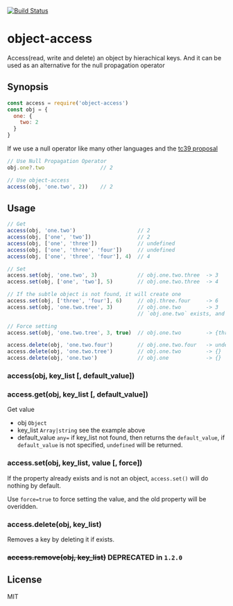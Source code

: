 [![Build Status](https://travis-ci.org/kaelzhang/node-object-access.svg?branch=master)](https://travis-ci.org/kaelzhang/node-object-access)
<!-- optional npm version
[![NPM version](https://badge.fury.io/js/object-access.svg)](http://badge.fury.io/js/object-access)
-->
<!-- optional npm downloads
[![npm module downloads per month](http://img.shields.io/npm/dm/object-access.svg)](https://www.npmjs.org/package/object-access)
-->
<!-- optional dependency status
[![Dependency Status](https://david-dm.org/kaelzhang/node-object-access.svg)](https://david-dm.org/kaelzhang/node-object-access)
-->

# object-access

Access(read, write and delete) an object by hierachical keys. And it can be used as an alternative for the null propagation operator

## Synopsis

```js
const access = require('object-access')
const obj = {
  one: {
    two: 2
  }
}
```

If we use a null operator like many other languages and the [tc39 proposal](https://docs.google.com/presentation/d/11O_wIBBbZgE1bMVRJI8kGnmC6dWCBOwutbN9SWOK0fU/view#slide=id.g1c161255c9_0_55)

```js
// Use Null Propagation Operator
obj.one?.two                  // 2

// Use object-access
access(obj, 'one.two', 2))    // 2
```

## Usage

```js
// Get
access(obj, 'one.two')                    // 2
access(obj, ['one', 'two'])               // 2
access(obj, ['one', 'three'])             // undefined
access(obj, ['one', 'three', 'four'])     // undefined
access(obj, ['one', 'three', 'four'], 4)  // 4

// Set
access.set(obj, 'one.two', 3)             // obj.one.two.three  -> 3
access.set(obj, ['one', 'two'], 5)        // obj.one.two.three  -> 4

// If the subtle object is not found, it will create one
access.set(obj, ['three', 'four'], 6)     // obj.three.four     -> 6
access.set(obj, 'one.two.tree', 3)        // obj.one.two        -> 3
                                          // `obj.one.two` exists, and is not an object, then skip

// Force setting
access.set(obj, 'one.two.tree', 3, true)  // obj.one.two        -> {three: 3}

access.delete(obj, 'one.two.four')        // obj.one.two.four   -> undefined
access.delete(obj, 'one.two.tree')        // obj.one.two        -> {}
access.delete(obj, 'one.two')             // obj.one            -> {}
```

### access(obj, key_list [, default_value])
### access.get(obj, key_list [, default_value])

Get value

- obj `Object`
- key_list `Array|string` see the example above
- default_value `any=` if key_list not found, then returns the `default_value`, if `default_value` is not specified, `undefined` will be returned.

### access.set(obj, key_list, value [, force])

If the property already exists and is not an object, `access.set()` will do nothing by default.

Use `force=true` to force setting the value, and the old property will be overidden.


### access.delete(obj, key_list)

Removes a key by deleting it if exists.

### ~~access.remove(obj, key_list)~~ DEPRECATED in `1.2.0`

## License

MIT
